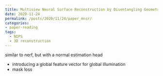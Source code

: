 ```yaml
---
title: Multiview Neural Surface Reconstruction by Disentangling Geometry and Appearance
date: 2020-11-24
permalink: /posts/2020/11/24/paper_mnsr/
categories:
- paper-reading
tags:
  - NIPS
  - 3D reconstruction
---
```


similar to nerf, but with a normal estimation head
- introducing a global feature vector for global illumination
- mask loss